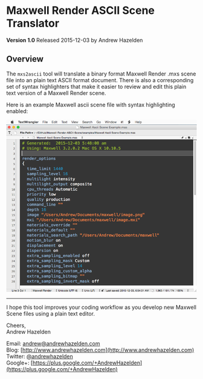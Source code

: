 # Maxwell Render ASCII Scene Translator #
**Version 1.0** Released 2015-12-03
by Andrew Hazelden

## Overview ##

The `mxs2ascii` tool will translate a binary format Maxwell Render .mxs scene file into an plain text ASCII format document. There is also a corresponding set of syntax highlighters that make it easier to review and edit this plain text version of a Maxwell Render scene.

Here is an example Maxwell ascii scene file with syntax highlighting enabled:

![This is a sample mas file that has syntax highlighting](mas_syntax_highlighting.png)

* * *

I hope this tool improves your coding workflow as you develop new Maxwell Scene files using a plain text editor.

Cheers,  
Andrew Hazelden

Email: [andrew@andrewhazelden.com](mailto:andrew@andrewhazelden.com)   
Blog: [http://www.andrewhazelden.com](http://www.andrewhazelden.com)  
Twitter: [@andrewhazelden](https://twitter.com/andrewhazelden)  
Google+: [https://plus.google.com/+AndrewHazelden](https://plus.google.com/+AndrewHazelden)
